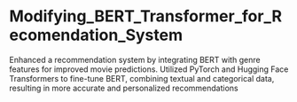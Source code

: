 # Modifying_BERT_Transformer_for_Recomendation_System
Enhanced a recommendation system by integrating BERT with genre features for improved movie predictions. Utilized PyTorch and Hugging Face Transformers to fine-tune BERT, combining textual and categorical data, resulting in more accurate and personalized recommendations
